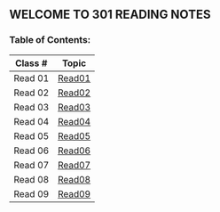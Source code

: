 ## WELCOME TO 301 READING NOTES
### Table of Contents:
 Class # | Topic 
 ------- | ----- 
Read 01 | [Read01](301read1.md) 
Read 02 | [Read02](301read2.md) 
Read 03 | [Read03](301read3.md) 
Read 04 | [Read04](301read4.md) 
Read 05 | [Read05](301read5.md) 
Read 06 | [Read06](301read6.md) 
Read 07 | [Read07](301read7.md) 
Read 08 | [Read08](301read8.md) 
Read 09 | [Read09](301read9.md) 




